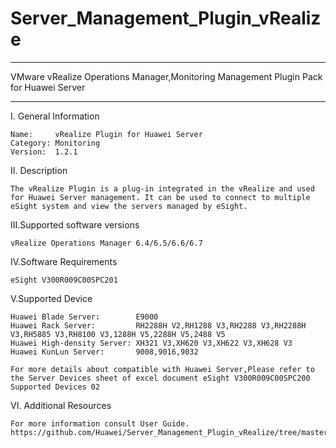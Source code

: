# Server_Management_Plugin_vRealize

*****************************************************************************************
VMware vRealize Operations Manager,Monitoring Management Plugin Pack for Huawei Server
*****************************************************************************************

I. General Information

    Name:     vRealize Plugin for Huawei Server
    Category: Monitoring
    Version:  1.2.1

II. Description

    The vRealize Plugin is a plug-in integrated in the vRealize and used for Huawei Server management. It can be used to connect to multiple eSight system and view the servers managed by eSight.

III.Supported software versions

    vRealize Operations Manager 6.4/6.5/6.6/6.7 
       
IV.Software Requirements

    eSight V300R009C00SPC201

V.Supported Device

    Huawei Blade Server:        E9000
    Huawei Rack Server:         RH2288H V2,RH1288 V3,RH2288 V3,RH2288H V3,RH5885 V3,RH8100 V3,1288H V5,2288H V5,2488 V5
    Huawei High-density Server: XH321 V3,XH620 V3,XH622 V3,XH628 V3
    Huawei KunLun Server:       9008,9016,9032
    
    For more details about compatible with Huawei Server,Please refer to the Server Devices sheet of excel document eSight V300R009C00SPC200 Supported Devices 02

VI. Additional Resources

    For more information consult User Guide. https://github.com/Huawei/Server_Management_Plugin_vRealize/tree/master/docs
